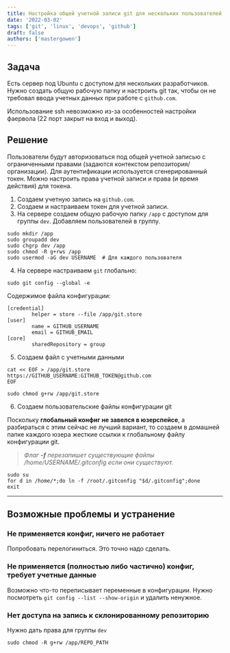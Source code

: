 ```yaml
---
title: Настройка общей учетной записи git для нескольких пользователей
date: '2022-03-02'
tags: ['git', 'linux', 'devops', 'github']
draft: false
authors: ['mastergowen']
---
```


## Задача

Есть сервер под Ubuntu с доступом для нескольких разработчиков. Нужно создать общую рабочую папку и настроить git так, чтобы он не требовал ввода учетных данных при работе с `github.com`.

Использование ssh невозможно из-за особенностей настройки фаервола (22 порт закрыт на вход и выход).

## Решение

Пользователи будут авторизоваться под общей учетной записью с ограниченными правами (задаются контекстом репозитория/организации). Для аутентификации используется сгенерированный токен.
Можно настроить права учетной записи и права (и время действия) для токена.

1. Создаем учетную запись на `github.com`.
2. Создаем и настраиваем токен для учетной записи.
3. На сервере создаем общую рабочую папку `/app` с доступом для группы `dev`. Добавляем пользователей в группу.

```shell
sudo mkdir /app
sudo groupadd dev
sudo chgrp dev /app
sudo chmod -R g+rws /app
sudo usermod -aG dev USERNAME  # Для каждого пользователя
```

4. На сервере настраиваем `git` глобально:

```
sudo git config --global -e
```

Содержимое файла конфигурации:

```gitconfig
[credential]
        helper = store --file /app/git.store
[user]
        name = GITHUB_USERNAME
        email = GITHUB_EMAIL
[core]
        sharedRepository = group
```

5. Создаем файл с учетными данными

```shell
cat << EOF > /app/git.store
https://GITHUB_USERNAME:GITHUB_TOKEN@github.com
EOF

sudo chmod g+rw /app/git.store
```

6. Создаем пользовательские файлы конфигурации git

Поскольку **глобальный конфиг не завелся в юзерспейсе**, а разбираться с этим сейчас не лучший вариант, то создаем в домашней папке каждого юзера жесткие ссылки к глобальному файлу конфигурации git.

> _Флаг **-f** перезапишет существующие файлы /home/USERNAME/.gitconfig если они существуют._

```shell
sudo su
for d in /home/*;do ln -f /root/.gitconfig "$d/.gitconfig";done
exit

```

---

## Возможные проблемы и устранение

### Не применяется конфиг, ничего не работает

Попробовать перелогиниться. Это точно надо сделать.

### Не применяется (полностью либо частично) конфиг, требует учетные данные

Возможно что-то переписывает переменные в конфигурации. Нужно посмотреть `git config --list --show-origin` и удалить ненужное.

### Нет доступа на запись к склонированному репозиторию

Нужно дать права для группы `dev`

```shell
sudo chmod -R g+rw /app/REPO_PATH
```
